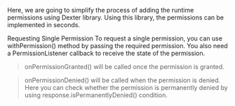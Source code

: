 Here, we are going to simplify the process of adding the runtime permissions using Dexter library. Using this library, the permissions can be implemented in seconds.

Requesting Single Permission
To request a single permission, you can use withPermission() method by passing the required permission. You also need a PermissionListener callback to receive the state of the permission.

> onPermissionGranted() will be called once the permission is granted.

> onPermissionDenied() will be called when the permission is denied. Here you can check whether the permission is permanently denied by using response.isPermanentlyDenied() condition.




